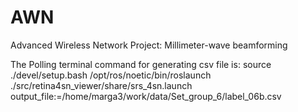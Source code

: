 # AWN

Advanced Wireless Network Project: Millimeter-wave beamforming


The Polling terminal command for generating csv file is:
source ./devel/setup.bash
/opt/ros/noetic/bin/roslaunch ./src/retina4sn_viewer/share/srs_4sn.launch output_file:=/home/marga3/work/data/Set_group_6/label_06b.csv
